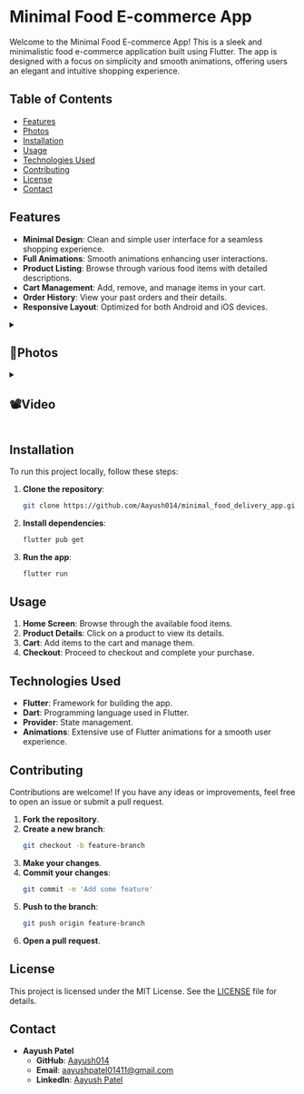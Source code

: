 # Minimal Food E-commerce App

Welcome to the Minimal Food E-commerce App! This is a sleek and minimalistic food e-commerce application built using Flutter. The app is designed with a focus on simplicity and smooth animations, offering users an elegant and intuitive shopping experience.

## Table of Contents

- [Features](#features)
- [Photos](#photos)
- [Installation](#installation)
- [Usage](#usage)
- [Technologies Used](#technologies-used)
- [Contributing](#contributing)
- [License](#license)
- [Contact](#contact)

## Features

- **Minimal Design**: Clean and simple user interface for a seamless shopping experience.
- **Full Animations**: Smooth animations enhancing user interactions.
- **Product Listing**: Browse through various food items with detailed descriptions.
- **Cart Management**: Add, remove, and manage items in your cart.
- **Order History**: View your past orders and their details.
- **Responsive Layout**: Optimized for both Android and iOS devices.

<details> 
  <summary><h2>📸Photos</h2></summary>
  <p>
    <table align="center">
  <tr>
    <td><img src="https://github.com/user-attachments/assets/2965263c-8a76-4653-adc2-ae5681f4d627" alt="Image 2" width="180" height="auto"></td>
    <td><img src="https://github.com/user-attachments/assets/e6c716c4-d4a6-4f75-8d30-7b6d39ec045f" alt="Image 2" width="180" height="auto"></td>
    <td><img src="https://github.com/user-attachments/assets/4131e5b8-e874-4140-8532-07071625dadd" alt="Image 2" width="180" height="auto"></td>
    <td><img src="https://github.com/user-attachments/assets/5cba8318-c05d-4d9a-958f-ef1628481c4d" alt="Image 2" width="180" height="auto"></td>
    <td><img src="https://github.com/user-attachments/assets/52d45b37-854b-4ff8-9780-caaadf5873c6" alt="Image 2" width="180" height="auto"></td>
  </tr>
  <tr>
    <td><img src="https://github.com/user-attachments/assets/916de6b3-378d-4ac3-b0ea-5492630a1473" alt="Image 2" width="180" height="auto"></td>
    <td><img src="https://github.com/user-attachments/assets/fd810592-dfaa-4cbf-a260-755d42dc2fab" alt="Image 2" width="180" height="auto"></td>
    <td><img src="https://github.com/user-attachments/assets/904e3e74-16a5-4d9c-b9f2-f4b3056b43dc" alt="Image 2" width="180" height="auto"></td>
    <td><img src="https://github.com/user-attachments/assets/9a42c9af-a641-427f-b833-1c772077e14b" alt="Image 2" width="180" height="auto"></td>
    <td><img src="https://github.com/user-attachments/assets/c1e6fd3f-c814-45ac-a4fe-8ca9d966a00e" alt="Image 2" width="180" height="auto"></td>
  </tr>
  <tr>
    <td><img src="https://github.com/user-attachments/assets/b7b01d1a-ba58-4ca1-a21e-61cf6941131d" alt="Image 2" width="180" height="auto"></td>
    <td><img src="https://github.com/user-attachments/assets/c219fb08-5dca-4714-83df-f71e544ab065" alt="Image 2" width="180" height="auto"></td>
    <td><img src="https://github.com/user-attachments/assets/aeed9bd3-d71f-4f7d-ac01-a1a1896aa309" alt="Image 2" width="180" height="auto"></td>
    <td><img src="https://github.com/user-attachments/assets/5abe70a8-3169-42c1-bb87-450caee8079f" alt="Image 2" width="180" height="auto"></td>
    <td><img src="https://github.com/user-attachments/assets/3e5f19b3-e8b9-46fa-ac99-37db071b0245" alt="Image 2" width="180" height="auto"></td>
  </tr>
  <tr>
    <td><img src="https://github.com/user-attachments/assets/9ad05769-fc7d-4070-8be1-7c4fef12d3eb" alt="Image 2" width="180" height="auto"></td>
    <td><img src="https://github.com/user-attachments/assets/7e302fcc-c592-4fb1-a88e-2398c2fdf226" alt="Image 2" width="180" height="auto"></td>
    <td><img src="https://github.com/user-attachments/assets/f8b421f6-2fac-442d-ab57-16939e79966b" alt="Image 2" width="180" height="auto"></td>
    <td><img src="https://github.com/user-attachments/assets/c456dbe3-1c6e-4017-9179-39fa6e020b69" alt="Image 2" width="180" height="auto"></td>
    <td><img src="https://github.com/user-attachments/assets/0e70ab32-b41a-4925-814f-a4e8ebe4519d" alt="Image 2" width="180" height="auto"></td>
  </tr>
    </table>    
  </p>
  </details>
  <details> 
  <summary><h2>📽️Video</h2></summary>
  <p>
    <table align="center">
  <tr>
    <video src ="https://github.com/user-attachments/assets/e6272aab-ac5a-4ab2-8e0e-4c9ae17d8b96"></video> </h1>
 </tr>
    </table>   
  </p>
  </details>

## Installation

To run this project locally, follow these steps:

1. **Clone the repository**:
    ```bash
    git clone https://github.com/Aayush014/minimal_food_delivery_app.git
    ```

2. **Install dependencies**:
    ```bash
    flutter pub get
    ```

3. **Run the app**:
    ```bash
    flutter run
    ```

## Usage

1. **Home Screen**: Browse through the available food items.
2. **Product Details**: Click on a product to view its details.
3. **Cart**: Add items to the cart and manage them.
4. **Checkout**: Proceed to checkout and complete your purchase.

## Technologies Used

- **Flutter**: Framework for building the app.
- **Dart**: Programming language used in Flutter.
- **Provider**: State management.
- **Animations**: Extensive use of Flutter animations for a smooth user experience.

## Contributing

Contributions are welcome! If you have any ideas or improvements, feel free to open an issue or submit a pull request.

1. **Fork the repository**.
2. **Create a new branch**:
    ```bash
    git checkout -b feature-branch
    ```
3. **Make your changes**.
4. **Commit your changes**:
    ```bash
    git commit -m 'Add some feature'
    ```
5. **Push to the branch**:
    ```bash
    git push origin feature-branch
    ```
6. **Open a pull request**.

## License

This project is licensed under the MIT License. See the [LICENSE](LICENSE) file for details.

## Contact

- **Aayush Patel**
  - **GitHub**: [Aayush014](https://github.com/Aayush014)
  - **Email**: aayushpatel01411@gmail.com
  - **LinkedIn**: [Aayush Patel](https://www.linkedin.com/in/aayush-patel-b55390296/)
